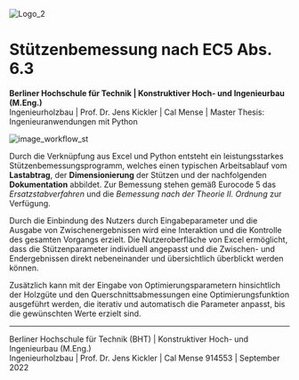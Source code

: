 ![Logo_2](https://user-images.githubusercontent.com/104301991/191499171-9a68aaef-343b-443f-b290-cdbcfdd5f3e6.png)

# Stützenbemessung nach EC5 Abs. 6.3
**Berliner Hochschule für Technik | Konstruktiver Hoch- und Ingenieurbau (M.Eng.)** <br>
Ingenieurholzbau | Prof. Dr. Jens Kickler | Cal Mense | Master Thesis: Ingenieuranwendungen mit Python <br>

![image_workflow_st](https://user-images.githubusercontent.com/104301991/191501570-697287ea-ff33-4dbd-9d0f-df380f6b5768.png)

Durch die Verknüpfung aus Excel und Python entsteht ein leistungsstarkes Stützenbemessungsprogramm, welches einen typischen Arbeitsablauf vom **Lastabtrag**, der **Dimensionierung** der Stützen und der nachfolgenden **Dokumentation** abbildet. Zur Bemessung stehen gemäß Eurocode 5 das *Ersatzstabverfahren* und die *Bemessung nach der Theorie II. Ordnung* zur Verfügung.

Durch die Einbindung des Nutzers durch Eingabeparameter und die Ausgabe von Zwischenergebnissen wird eine Interaktion und die Kontrolle des gesamten Vorgangs erzielt. Die Nutzeroberfläche von Excel ermöglicht, dass die Stützenparameter individuell angepasst und die Zwischen- und Endergebnissen direkt nebeneinander und übersichtlich überblickt werden können. 

Zusätzlich kann mit der Eingabe von Optimierungsparametern hinsichtlich der Holzgüte und den Querschnittsabmessungen eine Optimierungsfunktion ausgeführt werden, die iterativ und automatisch die Parameter anpasst, bis die gewünschten Werte erzielt sind. 

---
Berliner Hochschule für Technik (BHT) | Konstruktiver Hoch- und Ingenieurbau (M.Eng.) <br>
Ingenieurholzbau | Prof. Dr. Jens Kickler | Cal Mense 914553 | September 2022
